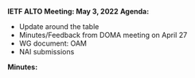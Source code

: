 **IETF ALTO Meeting: May 3, 2022**
**Agenda:**

- Update around the table
- Minutes/Feedback from DOMA meeting on April 27
- WG document: OAM
- NAI submissions

**Minutes:**
